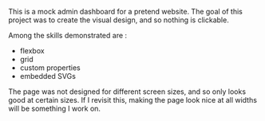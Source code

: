 This is a mock admin dashboard for a pretend website. The goal of this project was to create the visual design, and so nothing is clickable.

Among the skills demonstrated are :

 - flexbox
 - grid
 - custom properties
 - embedded SVGs


The page was not designed for different screen sizes, and so only looks good at certain sizes.
If I revisit this, making the page look nice at all widths will be something I work on.
